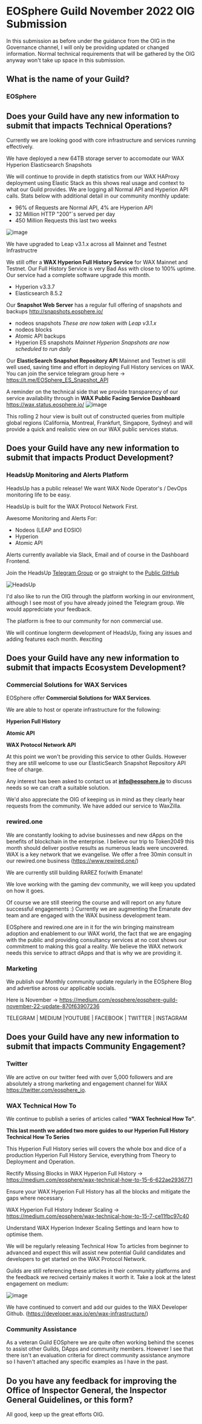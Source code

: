 # EOSphere Guild November 2022 OIG Submission

In this submission as before under the guidance from the OIG in the Governance channel, I will only be providing updated or changed information. Normal technical requirements that will be gathered by the OIG anyway won't take up space in this submission.  

## What is the name of your Guild?

### EOSphere

## Does your Guild have any new information to submit that impacts Technical Operations?

Currently we are looking good with core infrastructure and services running effectively.

We have deployed a new 64TB storage server to accomodate our WAX Hyperion Elasticsearch Snapshots

We will continue to provide in depth statistics from our WAX HAProxy deployment using Elastic Stack as this shows real usage and context to what our Guild provides. We are logging all Normal API and Hyperion API calls. Stats below with additional detail in our community monthly update:
- 96% of Requests are Normal API, 4% are Hyperion API
- 32 Million HTTP "200"`s served per day
- 450 Million Requests this last two weeks

![image](https://user-images.githubusercontent.com/12730423/204690629-3e781ad9-9f5e-4c41-9b73-9bf36c0c311a.png)

We have upgraded to Leap v3.1.x across all Mainnet and Testnet Infrastructre

We still offer a **WAX Hyperion Full History Service** for WAX Mainnet and Testnet. Our Full History Service is very Bad Ass with close to 100% uptime.
Our service had a complete software upgrade this month.
- Hyperion v3.3.7
- Elasticsearch 8.5.2

Our **Snapshot Web Server** has a regular full offering of snapshots and backups http://snapshots.eosphere.io/
- nodeos snapshots
_These are now taken with Leap v3.1.x_
- nodeos blocks
- Atomic API backups
- Hyperion ES snapshots
_Mainnet Hyperion Snapshots are now scheduled to run daily_


Our **ElasticSearch Snapshot Repository API** Mainnet and Testnet is still well used, saving time and effort in deploying Full History services on WAX. You can join the service telegram group here -> https://t.me/EOSphere_ES_Snapshot_API

A reminder on the technical side that we provide transparency of our service availability through in **WAX Public Facing Service Dashboard** https://wax.status.eosphere.io/
![image](https://user-images.githubusercontent.com/12730423/204691427-bb22eb5d-7d04-49e9-b056-a2de56d11f30.png)

This rolling 2 hour view is built out of constructed queries from multiple global regions (California, Montreal, Frankfurt, Singapore, Sydney) and will provide a quick and realistic view on our WAX public services status.

## Does your Guild have any new information to submit that impacts Product Development?

### HeadsUp Monitoring and Alerts Platform
HeadsUp has a public release! We want WAX Node Operator's / DevOps monitoring life to be easy.

HeadsUp is built for the WAX Protocol Network First.

Awesome Monitoring and Alerts For:
- Nodeos (LEAP and EOSIO)
- Hyperion
- Atomic API

Alerts currently available via Slack, Email and of course in the Dashboard Frontend.

Join the HeadsUp [Telegram Group](https://t.me/headsup_monitoring_alerts) or go straight to the [Public GitHub](https://github.com/eosphere/HeadsUp-Monitoring-Alerts)

![HeadsUp](https://user-images.githubusercontent.com/12730423/204691802-390db764-fb9f-459c-9f91-4b80a61caa88.jpg)

I'd also like to run the OIG through the platform working in our environment, although I see most of you have already joined the Telegram group. We would appredciate your feedback.

The platform is free to our community for non commercial use.

We will continue longterm development of HeadsUp, fixing any issues and adding features each month. #exciting

## Does your Guild have any new information to submit that impacts Ecosystem Development?

### Commercial Solutions for WAX Services
EOSphere offer **Commercial Solutions for WAX Services**. 

We are able to host or operate infrastructure for the following:

**Hyperion Full History**

**Atomic API**

**WAX Protocol Network API**

At this point we won't be providing this service to other Guilds. However they are still welcome to use our ElasticSearch Snapshot Repository API free of charge.

Any interest has been asked to contact us at **info@eosphere.io** to discuss needs so we can craft a suitable solution. 

We'd also appreciate the OIG of keeping us in mind as they clearly hear requests from the community. We have added our service to WaxZilla.

### rewired.one
We are constantly looking to advise businesses and new dApps on the benefits of blockchain in the enterprise. I believe our trip to Token2049 this month should deliver postive results as numerous leads were uncovered. WAX is a key network that we evangelise. We offer a free 30min consult in our rewired.one business (https://www.rewired.one/)

We are currently still building RAREZ for/with Emanate!

We love working with the gaming dev community, we will keep you updated on how it goes.

Of course we are still steering the course and will report on any future successful engagements :) Currently we are augmenting the Emanate dev team and are engaged with the WAX business development team.

EOSphere and rewired.one are in it for the win bringing mainstream adoption and enablement to our WAX world, the fact that we are engaging with the public and providing consultancy services at no cost shows our commitment to making this goal a reality. We believe the WAX network needs this service to attract dApps and that is why we are providing it.

### Marketing
We publish our Monthly community update regularly in the EOSphere Blog and advertise across our applicable socials.

Here is November -> https://medium.com/eosphere/eosphere-guild-november-22-update-870f63907236

TELEGRAM | MEDIUM |YOUTUBE | FACEBOOK | TWITTER | INSTAGRAM

## Does your Guild have any new information to submit that impacts Community Engagement?
### Twitter
We are active on our twitter feed with over 5,000 followers and are absolutely a strong marketing and engagement channel for WAX https://twitter.com/eosphere_io.

### WAX Technical How To
We continue to publish a series of articles called **“WAX Technical How To”**. 

**This last month we added two more guides to our Hyperion Full History Technical How To Series**

This Hyperion Full History series will covers the whole box and dice of a production Hyperion Full History Service, everything from Theory to Deployment and Operation.

Rectify Missing Blocks in WAX Hyperion Full History -> https://medium.com/eosphere/wax-technical-how-to-15-6-622ae2936771

Ensure your WAX Hyperion Full History has all the blocks and mitigate the gaps where necessary.

WAX Hyperion Full History Indexer Scaling -> https://medium.com/eosphere/wax-technical-how-to-15-7-ce11fbc97c40

Understand WAX Hyperion Indexer Scaling Settings and learn how to optimise them.

We will be regularly releasing Technical How To articles from beginner to advanced and expect this will assist new potential Guild candidates and developers to get started on the WAX Protocol Network.

Guilds are still referencing these articles in their community platforms and the feedback we recived certainly makes it worth it. Take a look at the latest engagement on medium:

![image](https://user-images.githubusercontent.com/12730423/204693146-1c7558ac-8c31-48aa-bdf7-35bd5d7f407c.png)

We have continued to convert and add our guides to the WAX Developer Github. (https://developer.wax.io/en/wax-infrastructure/) 

### Community Assistance
As a veteran Guild EOSphere we are quite often working behind the scenes to assist other Guilds, DApps and community members. However I see that there isn't an evaluation criteria for direct community assistance anymore so I haven't attached any specific examples as I have in the past.

## Do you have any feedback for improving the Office of Inspector General, the Inspector General Guidelines, or this form?
All good, keep up the great efforts OIG.
